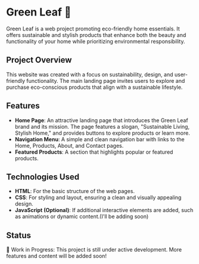 # Green Leaf 🌿

Green Leaf is a web project promoting eco-friendly home essentials. It offers sustainable and stylish products that enhance both the beauty and functionality of your home while prioritizing environmental responsibility.

## Project Overview

This website was created with a focus on sustainability, design, and user-friendly functionality. The main landing page invites users to explore and purchase eco-conscious products that align with a sustainable lifestyle.

## Features

- **Home Page**: An attractive landing page that introduces the Green Leaf brand and its mission. The page features a slogan, "Sustainable Living, Stylish Home," and provides buttons to explore products or learn more.
- **Navigation Menu**: A simple and clean navigation bar with links to the Home, Products, About, and Contact pages.
- **Featured Products**: A section that highlights popular or featured products.

## Technologies Used

- **HTML**: For the basic structure of the web pages.
- **CSS**: For styling and layout, ensuring a clean and visually appealing design.
- **JavaScript (Optional)**: If additional interactive elements are added, such as animations or dynamic content.(I'll be adding soon)

## Status

🚧 Work in Progress: This project is still under active development. More features and content will be added soon!





